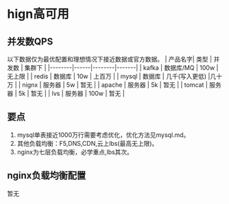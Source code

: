 # hign高可用

## 并发数QPS
以下数据仅为最优配置和理想情况下接近数据或官方数据。
| 产品名字| 类型 | 并发数 | 集群下 |
|--------|------|--------|-------|
| kafka  | 数据库/MQ  | 100w | 无上限 | 
| redis  | 数据库  | 10w   | 上百万 | 
| mysql  | 数据库 | 几千(写入更低) |几十万 | 
| nignx  | 服务器 | 5w   | 暂无 | 
| apache | 服务器 | 5k   | 暂无 | 
| tomcat | 服务器 | 5k   | 暂无 | 
| lvs    | 服务器 | 100w | 暂无 | 
  
## 要点
1. mysql单表接近1000万行需要考虑优化，优化方法见mysql.md。  
2. 其他负载均衡：F5,DNS,CDN,云上lbs(最高无上限)。
3. nginx为七层负载均衡，必学重点,lbs其次。  


## nginx负载均衡配置
  暂无
